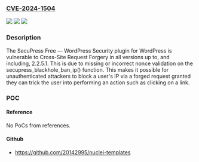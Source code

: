 ### [CVE-2024-1504](https://cve.mitre.org/cgi-bin/cvename.cgi?name=CVE-2024-1504)
![](https://img.shields.io/static/v1?label=Product&message=SecuPress%20Free%20%E2%80%94%20WordPress%20Security&color=blue)
![](https://img.shields.io/static/v1?label=Version&message=*%3C%3D%202.2.5.1%20&color=brighgreen)
![](https://img.shields.io/static/v1?label=Vulnerability&message=CWE-352%20Cross-Site%20Request%20Forgery%20(CSRF)&color=brighgreen)

### Description

The SecuPress Free — WordPress Security plugin for WordPress is vulnerable to Cross-Site Request Forgery in all versions up to, and including, 2.2.5.1. This is due to missing or incorrect nonce validation on the secupress_blackhole_ban_ip() function. This makes it possible for unauthenticated attackers to block a user's IP via a forged request granted they can trick the user into performing an action such as clicking on a link.

### POC

#### Reference
No PoCs from references.

#### Github
- https://github.com/20142995/nuclei-templates

